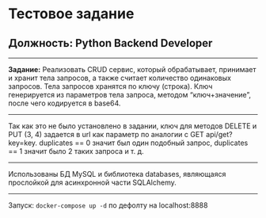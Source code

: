 # Тестовое задание
## Должность: Python Backend Developer
-------------------

**Задание:** Реализовать CRUD сервис, который обрабатывает, принимает и
хранит тела запросов, а также считает количество одинаковых запросов. Тела
запросов хранятся по ключу (строка).
Ключ генерируется из параметров тела запроса, методом “ключ+значение”, после
чего кодируется в base64.

-------------------

Так как это не было установлено в задании, ключ для методов DELETE и PUT (3, 4) задается в url как параметр по аналогии с GET api/get?key=key.
duplicates == 0 значит был один подобный запрос, duplicates == 1 значит было 2 таких запроса и т. д.

-------------------

Использованы БД MySQL и библиотека databases, являющаяся прослойкой для асинхронной части SQLAlchemy.

-------------------

Запуск: `docker-compose up -d` по дефолту на localhost:8888